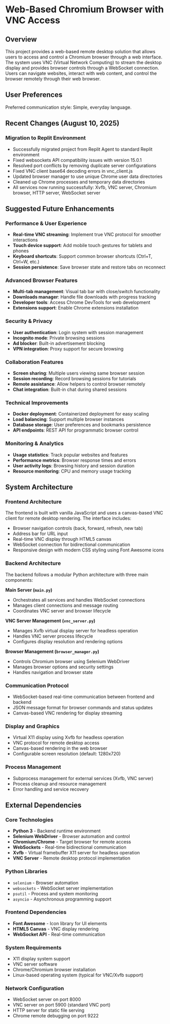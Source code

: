 # Web-Based Chromium Browser with VNC Access

## Overview

This project provides a web-based remote desktop solution that allows users to access and control a Chromium browser through a web interface. The system uses VNC (Virtual Network Computing) to stream the desktop display and provides browser controls through a WebSocket connection. Users can navigate websites, interact with web content, and control the browser remotely through their web browser.

## User Preferences

Preferred communication style: Simple, everyday language.

## Recent Changes (August 10, 2025)

### Migration to Replit Environment
- Successfully migrated project from Replit Agent to standard Replit environment
- Fixed websockets API compatibility issues with version 15.0.1
- Resolved port conflicts by removing duplicate server configurations
- Fixed VNC client base64 decoding errors in vnc_client.js
- Updated browser manager to use unique Chrome user data directories
- Cleaned up Chrome processes and temporary data directories
- All services now running successfully: Xvfb, VNC server, Chromium browser, HTTP server, WebSocket server

## Suggested Future Enhancements

### Performance & User Experience
- **Real-time VNC streaming**: Implement true VNC protocol for smoother interactions
- **Touch device support**: Add mobile touch gestures for tablets and phones
- **Keyboard shortcuts**: Support common browser shortcuts (Ctrl+T, Ctrl+W, etc.)
- **Session persistence**: Save browser state and restore tabs on reconnect

### Advanced Browser Features
- **Multi-tab management**: Visual tab bar with close/switch functionality
- **Downloads manager**: Handle file downloads with progress tracking
- **Developer tools**: Access Chrome DevTools for web development
- **Extensions support**: Enable Chrome extensions installation

### Security & Privacy
- **User authentication**: Login system with session management
- **Incognito mode**: Private browsing sessions
- **Ad blocker**: Built-in advertisement blocking
- **VPN integration**: Proxy support for secure browsing

### Collaboration Features
- **Screen sharing**: Multiple users viewing same browser session
- **Session recording**: Record browsing sessions for tutorials
- **Remote assistance**: Allow helpers to control browser remotely
- **Chat integration**: Built-in chat during shared sessions

### Technical Improvements
- **Docker deployment**: Containerized deployment for easy scaling
- **Load balancing**: Support multiple browser instances
- **Database storage**: User preferences and bookmarks persistence
- **API endpoints**: REST API for programmatic browser control

### Monitoring & Analytics
- **Usage statistics**: Track popular websites and features
- **Performance metrics**: Browser response times and errors
- **User activity logs**: Browsing history and session duration
- **Resource monitoring**: CPU and memory usage tracking

## System Architecture

### Frontend Architecture
The frontend is built with vanilla JavaScript and uses a canvas-based VNC client for remote desktop rendering. The interface includes:
- Browser navigation controls (back, forward, refresh, new tab)
- Address bar for URL input
- Real-time VNC display through HTML5 canvas
- WebSocket connection for bidirectional communication
- Responsive design with modern CSS styling using Font Awesome icons

### Backend Architecture
The backend follows a modular Python architecture with three main components:

**Main Server (`main.py`)**
- Orchestrates all services and handles WebSocket connections
- Manages client connections and message routing
- Coordinates VNC server and browser lifecycle

**VNC Server Management (`vnc_server.py`)**
- Manages Xvfb virtual display server for headless operation
- Handles VNC server process lifecycle
- Configures display resolution and rendering options

**Browser Management (`browser_manager.py`)**
- Controls Chromium browser using Selenium WebDriver
- Manages browser options and security settings
- Handles navigation and browser state

### Communication Protocol
- WebSocket-based real-time communication between frontend and backend
- JSON message format for browser commands and status updates
- Canvas-based VNC rendering for display streaming

### Display and Graphics
- Virtual X11 display using Xvfb for headless operation
- VNC protocol for remote desktop access
- Canvas-based rendering in the web browser
- Configurable screen resolution (default: 1280x720)

### Process Management
- Subprocess management for external services (Xvfb, VNC server)
- Process cleanup and resource management
- Error handling and service recovery

## External Dependencies

### Core Technologies
- **Python 3** - Backend runtime environment
- **Selenium WebDriver** - Browser automation and control
- **Chromium/Chrome** - Target browser for remote access
- **WebSockets** - Real-time bidirectional communication
- **Xvfb** - Virtual framebuffer X11 server for headless operation
- **VNC Server** - Remote desktop protocol implementation

### Python Libraries
- `selenium` - Browser automation
- `websockets` - WebSocket server implementation
- `psutil` - Process and system monitoring
- `asyncio` - Asynchronous programming support

### Frontend Dependencies
- **Font Awesome** - Icon library for UI elements
- **HTML5 Canvas** - VNC display rendering
- **WebSocket API** - Real-time communication

### System Requirements
- X11 display system support
- VNC server software
- Chrome/Chromium browser installation
- Linux-based operating system (typical for VNC/Xvfb support)

### Network Configuration
- WebSocket server on port 8000
- VNC server on port 5900 (standard VNC port)
- HTTP server for static file serving
- Chrome remote debugging on port 9222